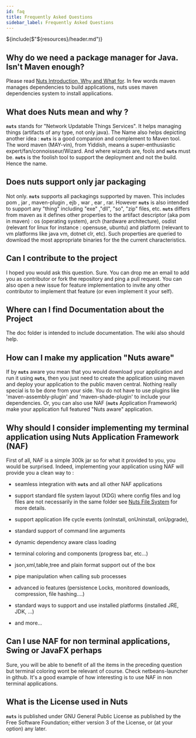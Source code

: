 ```yaml
---
id: faq
title: Frequently Asked Questions
sidebar_label: Frequently Asked Questions
---
```

${include($"${resources}/header.md")}

## Why do we need a package manager for Java. Isn't **Maven** enough?
Please read [Nuts Introduction, Why and What for](../intro/nuts-and-maven.md).
In few words maven manages dependencies to build applications, nuts uses maven dependencies system to install applications.

## What does Nuts mean and why ?
**```nuts```** stands for "Network Updatable Things Services". It helps managing things (artifacts of any type, not only java).
The Name also helps depicting another idea : **```nuts```** is a good companion and complement to Maven tool. The word maven (MAY-vin), from Yiddish, means a super-enthusiastic expert/fan/connoisseur/Wizard.
And where wizards are, fools and **```nuts```** must be. **```nuts```** is the foolish tool to support the deployment and not the build. 
Hence the name.


## Does nuts support only jar packaging
Not only. **```nuts```** supports all packagings supported by maven. This includes  pom , jar , maven-plugin , ejb , war , ear , rar.
However **```nuts```** is also intended to support any "thing" including "exe" ,"dll", "so", "zip" files, etc.
**```nuts```** differs from maven as it defines other properties to the artifact descriptor (aka pom in maven) : os (operating system), 
arch (hardware architecture), osdist (relevant for linux for instance : opensuse, ubuntu) and platform (relevant to vm platforms like java vm, dotnet clr, etc).
Such properties are queried to download the most appropriate binaries for the the current characteristics.


## Can I contribute to the project
I hoped you would ask this question. Sure. 
You can drop me an email to add you as contributor or fork the repository and ping a pull request. 
You can also open a new issue for feature implementation to invite any other contributor to implement that feature (or even implement it your self).

## Where can I find Documentation about the Project
The doc folder is intended to include documentation. The wiki also should help. 

## How can I make my application "Nuts aware"
If by **```nuts```** aware you mean that you would download your application and run it using **```nuts```**, then you just need to create the application using maven and deploy your application to the public maven central.
Nothing really special is to be done from your side. You do not have to use plugins like 'maven-assembly-plugin' and 'maven-shade-plugin' to include your dependencies.
Or, you can also use NAF (**```nuts```** Application Framework) make your application full featured "Nuts aware" application.

## Why should I consider implementing my terminal application using Nuts Application Framework (NAF)
First of all, NAF is a simple 300k jar so for what it provided to you, you would be surprised. 
Indeed, implementing your application using NAF will provide you a clean way to :
* seamless integration with **```nuts```** and all other NAF applications

* support standard file system layout (XDG) where config files and log files are not necessarily in the same folder see [Nuts File System](../advanced/filesystem.md) for more details.

* support application life cycle events (onInstall, onUninstall, onUpgrade), 

* standard support of command line arguments

* dynamic dependency aware class loading

* terminal coloring and components (progress bar, etc...)

* json,xml,table,tree and plain format support out of the box

* pipe manipulation when calling sub processes

* advanced io features (persistence Locks, monitored downloads, compression, file hashing....)

* standard ways to support and use installed platforms (installed JRE, JDK, ...)

* and more...


## Can I use NAF for non terminal applications, Swing or JavaFX perhaps
Sure, you will be able to benefit of all the items in the preceding question but terminal coloring wont be relevant of course. 
Check netbeans-launcher in github. It's a good example of how interesting is to use NAF in non terminal applications. 


## What is the License used in Nuts
**```nuts```** is published under GNU General Public License as published by the Free Software Foundation; either version 3 of the License, or (at your option) any later.

